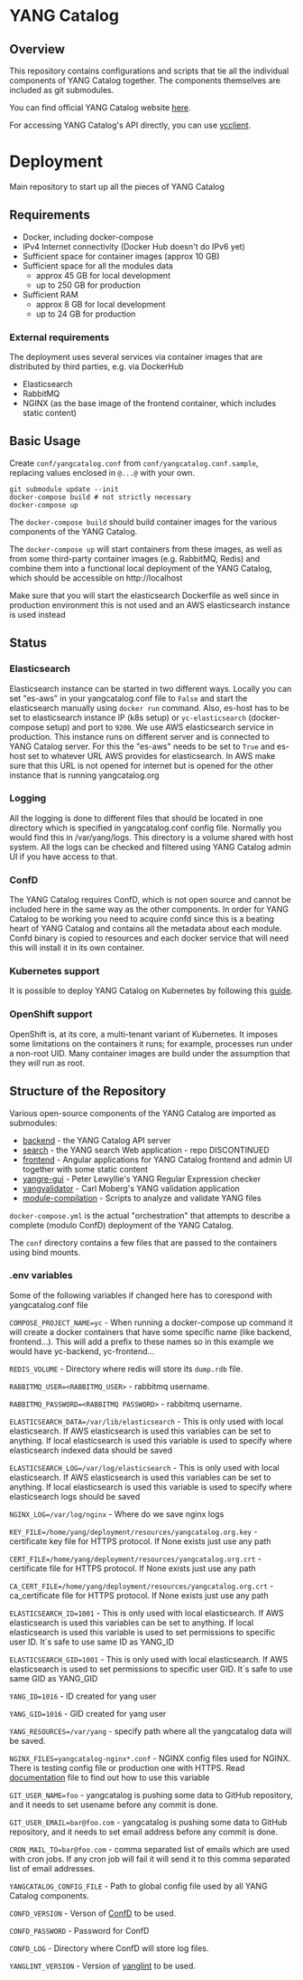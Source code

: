 # YANG Catalog

## Overview

This repository contains configurations and scripts that tie all the individual components of YANG Catalog together. The components themselves are included as git submodules.

You can find official YANG Catalog website [here](https://yangcatalog.org).

For accessing YANG Catalog's API directly, you can use [ycclient](https://github.com/earies/ycclient).

# Deployment
Main repository to start up all the pieces of YANG Catalog

## Requirements

* Docker, including docker-compose
* IPv4 Internet connectivity (Docker Hub doesn't do IPv6 yet)
* Sufficient space for container images (approx 10 GB)
* Sufficient space for all the modules data
  - approx 45 GB for local development
  - up to 250 GB for production
* Sufficient RAM
  - approx 8 GB for local development
  - up to 24 GB for production

### External requirements

The deployment uses several services via container images that are
distributed by third parties, e.g. via DockerHub

* Elasticsearch
* RabbitMQ
* NGINX (as the base image of the frontend container, which includes static content)

## Basic Usage

Create `conf/yangcatalog.conf` from `conf/yangcatalog.conf.sample`,
replacing values enclosed in `@...@` with your own.

```
git submodule update --init
docker-compose build # not strictly necessary
docker-compose up
```

The `docker-compose build` should build container images for the
various components of the YANG Catalog.

The `docker-compose up` will start containers from these images, as
well as from some third-party container images (e.g. RabbitMQ,
Redis) and combine them into a functional local deployment
of the YANG Catalog, which should be accessible on
http://localhost

Make sure that you will start the elasticsearch Dockerfile as well
since in production environment this is not used and an AWS elasticsearch
instance is used instead

## Status

### Elasticsearch

Elasticsearch instance can be started in two different ways. Locally
you can set "es-aws" in your yangcatalog.conf file to `False` and start
the elasticsearch manually using `docker run` command. Also, es-host
has to be set to elasticsearch instance IP (k8s setup) or
`yc-elasticsearch` (docker-compose setup) and port to `9200`. We use AWS elasticsearch service in production.
This instance runs on different server and is connected to YANG Catalog server. For this the "es-aws" needs to be
set to `True` and es-host set to whatever URL AWS provides for elasticsearch.
In AWS make sure that this URL is not opened for internet but is opened for
the other instance that is running yangcatalog.org

### Logging

All the logging is done to different files that should be located in
one directory which is specified in yangcatalog.conf config file.
Normally you would find this in /var/yang/logs. This directory is
a volume shared with host system. All the logs can be checked and
filtered using YANG Catalog admin UI if you have access to that.

### ConfD

The YANG Catalog requires ConfD, which is not open source and cannot
be included here in the same way as the other components. In order
for YANG Catalog to be working you need to acquire confd since this
is a beating heart of YANG Catalog and contains all the metadata
about each module. Confd binary is copied to resources and each
docker service that will need this will install it in its own
container.

### Kubernetes support

It is possible to deploy YANG Catalog on Kubernetes by following this [guide](./k8s/README.md).

### OpenShift support

OpenShift is, at its core, a multi-tenant variant of Kubernetes.  It
imposes some limitations on the containers it runs; for example,
processes run under a non-root UID.  Many container images are build
under the assumption that they _will_ run as root.

## Structure of the Repository

Various open-source components of the YANG Catalog are imported as
submodules:

* [backend](https://github.com/YangCatalog/backend) - the YANG Catalog
  API server
* [search](https://github.com/YangCatalog/search) - the YANG search
  Web application - repo DISCONTINUED
* [frontend](https://github.com/YangCatalog/frontend) - Angular applications for 
  YANG Catalog frontend and admin UI together with some static content
* [yangre-gui](https://github.com/plewyllie/yangre-gui) - Peter
  Lewyllie's YANG Regular Expression checker
* [yangvalidator](https://github.com/YangCatalog/yang-validator-extractor) - Carl
  Moberg's YANG validation application
* [module-compilation](https://github.com/YangCatalog/module-compilation) - Scripts
  to analyze and validate YANG files

`docker-compose.yml` is the actual "orchestration" that attempts to
describe a complete (modulo ConfD) deployment of the YANG Catalog.

The `conf` directory contains a few files that are passed to the
containers using bind mounts.

### .env variables

Some of the following variables if changed here has to corespond with yangcatalog.conf file

`COMPOSE_PROJECT_NAME=yc` - When running a docker-compose up command it will create
a docker containers that have some specific name (like backend, frontend...).
This will add a prefix to these names so in this example we would have yc-backend, yc-frontend...

`REDIS_VOLUME` - Directory where redis will store its `dump.rdb` file.

`RABBITMQ_USER=<RABBITMQ_USER>` - rabbitmq username.

`RABBITMQ_PASSWORD=<RABBITMQ PASSWORD>`  - rabbitmq username.

`ELASTICSEARCH_DATA=/var/lib/elasticsearch` - This is only used with local elasticsearch. If AWS
elasticsearch is used this variables can be set to anything. If local elasticsearch is used this
variable is used to specify where elasticsearch indexed data should be saved

`ELASTICSEARCH_LOG=/var/log/elasticsearch`  - This is only used with local elasticsearch. If AWS
elasticsearch is used this variables can be set to anything. If local elasticsearch is used this
variable is used to specify where elasticsearch logs should be saved

`NGINX_LOG=/var/log/nginx` - Where do we save nginx logs

`KEY_FILE=/home/yang/deployment/resources/yangcatalog.org.key` - certificate key file for HTTPS protocol.
If None exists just use any path

`CERT_FILE=/home/yang/deployment/resources/yangcatalog.org.crt` - certificate file for HTTPS protocol.
If None exists just use any path

`CA_CERT_FILE=/home/yang/deployment/resources/yangcatalog.org.crt` - ca_certificate file for HTTPS protocol.
If None exists just use any path

`ELASTICSEARCH_ID=1001` - This is only used with local elasticsearch. If AWS
elasticsearch is used this variables can be set to anything. If local elasticsearch is used this
variable is used to set permissions to specific user ID. It`s safe to use same ID as YANG_ID

`ELASTICSEARCH_GID=1001` - This is only used with local elasticsearch. If AWS
elasticsearch is used to set permissions to specific user GID. It`s safe to use same GID as YANG_GID

`YANG_ID=1016` - ID created for yang user

`YANG_GID=1016` - GID created for yang user

`YANG_RESOURCES=/var/yang` - specify path where all the yangcatalog data will be saved.

`NGINX_FILES=yangcatalog-nginx*.conf` - NGINX config files used for NGINX. There is testing config file
or production one with HTTPS. Read [documentation](./setup/README.md) file to find out how to use this variable

`GIT_USER_NAME=foo` - yangcatalog is pushing some data to GitHub repository, and it needs to
set usename before any commit is done.

`GIT_USER_EMAIL=bar@foo.com` - yangcatalog is pushing some data to GitHub repository, and it needs to
set email address before any commit is done.

`CRON_MAIL_TO=bar@foo.com` - comma separated list of emails which are used
with cron jobs. If any cron job will fail it will send it to this comma separated list of email addresses.

`YANGCATALOG_CONFIG_FILE` - Path to global config file used by all YANG Catalog components.

`CONFD_VERSION` - Verson of [ConfD](https://www.tail-f.com/management-agent/) to be used.

`CONFD_PASSWORD` - Password for ConfD

`CONFD_LOG` - Directory where ConfD will store log files.

`YANGLINT_VERSION` - Version of [yanglint](https://github.com/CESNET/libyang) to be used.
